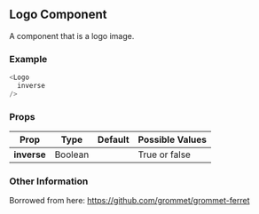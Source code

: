 ## Logo Component
A component that is a logo image.

### Example

```js
<Logo
  inverse
/>
```

### Props

| Prop          | Type     | Default     | Possible Values
| ------------- | -------- | ----------- | ---------------------------------------------
| **inverse**    | Boolean   |             | True or false


### Other Information
Borrowed from here: https://github.com/grommet/grommet-ferret

